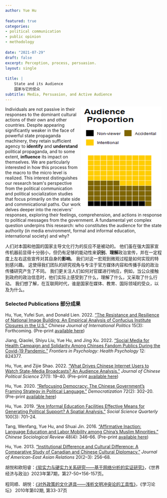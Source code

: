 ```yaml
---
author: Yue Hu

featured: true
categories:
- political communication
- public opinion
- methodology

date: "2021-07-29"
draft: false
excerpt: Perception, process, persuasion.
layout: single

title: |
    State and its Audience    
    国家与它的受众
subtitle: Media, Persuasion, and Active Audience
---
```


<img src="featured-hex.png" width = "260" height = "330" align="right" />

Individuals are not passive in their responses to the dominant cultural actions of their own and other countries. 
Despite appearing significantly weaker in the face of powerful state propaganda machinery, they retain sufficient agency to **identify** and **understand** political propaganda, and to some extent, **influence** its impact on themselves. 
We are particularly interested in how this process from the macro to the micro level is realized. 
This interest distinguishes our research team's perspective from the political communication and political socialization studies that focus primarily on the state side and commnicational paths.
Our work delves deeper into the receivers' responses, exploring their feelings, comprehension, and actions in response to political messages from the government. 
A fundamental yet complex question underpins this research: who constitutes the audience for the state authority (in media environment, formal and informal education, international society) and why?

人们对本国和他国的国家主导文化行为的反应不是被动的。
他们虽在强大国家宣传机器前显得十分弱小，但仍有足够的能动性来**识别**、**理解**政治宣传，并在一定程度上左右这些宣传对其自身的**影响**。
我们对这一宏观到微观过程是如何实现的特别感兴趣。
这使得我们团队的研究视角与专注于官方媒体内容和传播手段的政治传播研究产生了不同。
我们更关注人们如何对官媒进行响应，例如，当公众接触到政府的政治信息时，他们实际上感受到了什么，理解了什么，又采取了什么行动。
我们想了解，在互联网时代，谁是国家在媒体、教育、国际领域的受众，以及为什么。

### Selected Publications 部分成果

Hu, Yue, Yufei Sun, and Donald Lien. 2022. [“The Resistance and Resilience of National Image Building: An Empirical Analysis of Confucius Institute Closures in the U.S.”](https://www.researchgate.net/publication/359845059_The_Resistance_and_Resilience_of_National_Image_Building_An_Empirical_Analysis_of_Confucius_Institute_Closures_in_the_US) *Chinese Journal of International Politics* 15(3): Forthcoming. (Pre-print [available here](https://www.researchgate.net/publication/359845059_The_Resistance_and_Resilience_of_National_Image_Building_An_Empirical_Analysis_of_Confucius_Institute_Closures_in_the_US))

Jiang, Qiaolei, Shiyu Liu, Yue Hu, and Jing Xu. 2022. [“Social Media for Health Campaign and Solidarity Among Chinses Fandom Publics During the Covid-19 Pandemic.”](https://www.frontiersin.org/article/10.3389/fpsyg.2021.824377) *Frontiers in Psychology: Health Psychology* 12: 824377.

Hu, Yue, and Zijie Shao. 2022. [“What Drives Chinese Internet Users to Watch State-Media Broadcasts? An Audience Analysis.”](https://doi.org/10.1007/s11366-021-09756-1) *Journal of Chinese Political Science* 27(1): 19–40. (Pre-print [available here](https://www.researchgate.net/publication/353571814_What_Drives_Chinese_Internet_Users_to_Watch_State-Media_Broadcasts_An_Audience_Analysis))

Hu, Yue. 2020. [“Refocusing Democracy: The Chinese Government’s Framing Strategy in Political Language.”](https://www.tandfonline.com/doi/abs/10.1080/13510347.2019.1690461) *Democratization* 72(2): 302–20. (Pre-print [available here](https://www.researchgate.net/publication/337277653_Refocusing_democracy_the_Chinese_government's_framing_strategy_in_political_language))

Hu, Yue. 2019. [“Are Informal Education Facilities Effective Means for Generating Political Support? A Spatial Analysis.”](https://onlinelibrary.wiley.com/doi/full/10.1111/ssqu.12589) *Social Science Quarterly* 100(3): 701–24.

Tang, Wenfang, Yue Hu, and Shuai Jin. 2016. [“Affirmative Inaction: Language Education and Labor Mobility among China’s Muslim Minorities.”](https://www.tandfonline.com/doi/abs/10.1080/21620555.2016.1202753) *Chinese Sociological Review* 48(4): 346–66. (Pre-print [available here](https://www.researchgate.net/publication/308010441_Affirmative_Inaction_Education_Language_Proficiency_and_Socioeconomic_Attainment_Among_China's_Uyghur_Minority))

Hu, Yue. 2013. [“Institutional Difference and Cultural Difference: A Comparative Study of Canadian and Chinese Cultural Diplomacy.”](https://brill.com/view/journals/jaer/20/2-3/article-p256_11.xml) *Journal of American-East Asian Relations* 20(2–3): 256–68.

胡悦和欧阳睿：[《软实力与硬实力关系研究——基于网络分析的实证研究》](https://kns.cnki.net/kcms2/article/abstract?v=3Nyamzb2at7hMYG3SmAlpyloW_NvfOwUh9LY2lRJ__vjQNsnjfyhQ46p-qemiwl1eWEBgwkGUioPM8FzYW39JcoHDyGqMWXCGoV4yV0-3tVUS_0RROxt0g==&uniplatform=NZKPT)，《世界经济与政治》2023年第7期，第27-50+156-157页。

程同顺、胡悦：[《对外政策的文化道具——浅析文明冲突论的工具性》](https://kns.cnki.net/kcms/detail/detail.aspx?dbcode=CJFD&dbname=CJFD2010&filename=XXNT201002009&v=qqRDE%25mmd2BK%25mmd2F8maCjhRqamQy24y594BLoBshF93MAaD1F85IJfnYs9FU5tZ6bOIfKFJ5)，《学习论坛》 2010年第02期, 第33-37页
